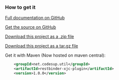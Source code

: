 ### How to get it

[Full documentation on GitHub](http://mklemm.github.io/restbinder-xjc-plugin)

[Get the source on GitHub](https://github.com/mklemm/restbinder-xjc-plugin)

[Download this project as a .zip file](https://github.com/mklemm/restbinder-xjc-plugin/zipball/master)

[Download this project as a tar.gz file](https://github.com/mklemm/restbinder-xjc-plugin/tarball/master)

Get it with Maven (Now hosted on maven central):

``` xml
    <groupId>net.codesup.util</groupId>
    <artifactId>restbinder-xjc-plugin</artifactId>
    <version>1.0.0</version>
```
